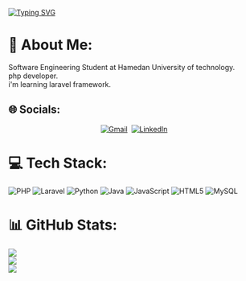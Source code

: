 
<a href="https://git.io/typing-svg"><img src="https://readme-typing-svg.herokuapp.com?font=Oswald&size=40&pause=1000&color=757575&background=FFFFFF00&center=true&vCenter=true&width=800&height=48&lines=Sina+Saharkhiz" alt="Typing SVG" /></a>

# 💫 About Me:
Software Engineering Student at Hamedan University of technology.<br>
php developer.<br>
i'm learning laravel framework.

## 🌐 Socials:
<p align="center"><a href="mailto:sinasaharkhiiz@gmail.com" target="_blank"><img src="https://img.shields.io/badge/-sinasaharkhiiz@gmail.com-c14438?style=flat-square&logo=Gmail&logoColor=white&link=mailto:sinasaharkhiiz@gmail.com" alt="Gmail" /></a>&nbsp; <a href="https://www.linkedin.com/in/sina-s-a14161217" target="_blank"><img src="https://img.shields.io/badge/-sina saharkhiz-blue?style=flat-square&logo=Linkedin&logoColor=white&link=https://www.linkedin.com/in/sina-s-a14161217" alt="LinkedIn" /></a>&nbsp;


# 💻  Tech Stack:
![PHP](https://img.shields.io/badge/php-%23777BB4.svg?style=for-the-badge&logo=php&logoColor=white)
![Laravel](https://img.shields.io/badge/laravel-%23FF2D20.svg?style=for-the-badge&logo=laravel&logoColor=white) 
![Python](https://img.shields.io/badge/python-3670A0?style=for-the-badge&logo=python&logoColor=ffdd54)
![Java](https://img.shields.io/badge/java-%23ED8B00.svg?style=for-the-badge&logo=openjdk&logoColor=white)
![JavaScript](https://img.shields.io/badge/javascript-%23323330.svg?style=for-the-badge&logo=javascript&logoColor=%23F7DF1E)
![HTML5](https://img.shields.io/badge/html5-%23E34F26.svg?style=for-the-badge&logo=html5&logoColor=white)
![MySQL](https://img.shields.io/badge/mysql-%2300f.svg?style=for-the-badge&logo=mysql&logoColor=white)

  # 📊 GitHub Stats:
![](https://github-readme-stats.vercel.app/api?username=Sinasaharkhiiz&theme=radical&hide_border=false&include_all_commits=false&count_private=false)<br/>
![](https://github-readme-streak-stats.herokuapp.com/?user=Sinasaharkhiiz&theme=radical&hide_border=false)<br/>
![](https://github-readme-stats.vercel.app/api/top-langs/?username=Sinasaharkhiiz&theme=radical&hide_border=false&include_all_commits=false&count_private=false&layout=compact)
<!--
**Sinasaharkhiiz/Sinasaharkhiiz** is a ✨ _special_ ✨ repository because its `README.md` (this file) appears on your GitHub profile.

Here are some ideas to get you started:

- 🔭 I’m currently working on ...
- 🌱 I’m currently learning ...
- 👯 I’m looking to collaborate on ...
- 🤔 I’m looking for help with ...
- 💬 Ask me about ...
- 📫 How to reach me: ...
- 😄 Pronouns: ...
- ⚡ Fun fact: ...
-->
